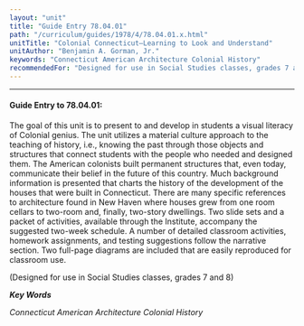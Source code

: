 ```yaml
---
layout: "unit"
title: "Guide Entry 78.04.01"
path: "/curriculum/guides/1978/4/78.04.01.x.html"
unitTitle: "Colonial Connecticut—Learning to Look and Understand"
unitAuthor: "Benjamin A. Gorman, Jr."
keywords: "Connecticut American Architecture Colonial History"
recommendedFor: "Designed for use in Social Studies classes, grades 7 and 8"
---
```

<body>
<hr/>
<h4>
Guide Entry to 78.04.01:
</h4>
The goal of this unit is to present to and develop in students a visual literacy of Colonial genius.  The unit utilizes a material culture approach to the teaching of history, i.e., knowing the past through those objects and structures that connect students with the people who needed and designed them.  The American colonists built permanent structures that, even today, communicate their belief in the future of this country.  Much background information is presented that charts the history of the development of the houses that were built in Connecticut.  There are many specific references to architecture found in New Haven where houses grew from one room cellars to two-room and, finally, two-story dwellings.  Two slide sets and a packet of activities, available through the Institute, accompany the suggested two-week schedule.  A number of detailed classroom activities, homework assignments, and testing suggestions follow the narrative section.  Two full-page diagrams are included that are easily reproduced for classroom use.
<p>
(Designed for use in Social Studies classes, grades 7 and 8)
</p>
<p>
<b>
<i>
Key Words
</i>
</b>
<br/>
</p>
<p>
<i>
Connecticut American Architecture Colonial History
</i>
</p>
</body>